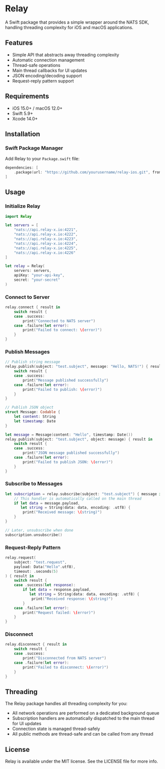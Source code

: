 # Relay

A Swift package that provides a simple wrapper around the NATS SDK, handling threading complexity for iOS and macOS applications.

## Features

- Simple API that abstracts away threading complexity
- Automatic connection management
- Thread-safe operations
- Main thread callbacks for UI updates
- JSON encoding/decoding support
- Request-reply pattern support

## Requirements

- iOS 15.0+ / macOS 12.0+
- Swift 5.9+
- Xcode 14.0+

## Installation

### Swift Package Manager

Add Relay to your `Package.swift` file:

```swift
dependencies: [
    .package(url: "https://github.com/yourusername/relay-ios.git", from: "1.0.0")
]
```

## Usage

### Initialize Relay

```swift
import Relay

let servers = [
    "nats://api.relay-x.io:4221",
    "nats://api.relay-x.io:4222",
    "nats://api.relay-x.io:4223",
    "nats://api.relay-x.io:4224",
    "nats://api.relay-x.io:4225",
    "nats://api.relay-x.io:4226"
]

let relay = Relay(
    servers: servers,
    apiKey: "your-api-key",
    secret: "your-secret"
)
```

### Connect to Server

```swift
relay.connect { result in
    switch result {
    case .success:
        print("Connected to NATS server")
    case .failure(let error):
        print("Failed to connect: \(error)")
    }
}
```

### Publish Messages

```swift
// Publish string message
relay.publish(subject: "test.subject", message: "Hello, NATS!") { result in
    switch result {
    case .success:
        print("Message published successfully")
    case .failure(let error):
        print("Failed to publish: \(error)")
    }
}

// Publish JSON object
struct Message: Codable {
    let content: String
    let timestamp: Date
}

let message = Message(content: "Hello", timestamp: Date())
relay.publish(subject: "test.subject", object: message) { result in
    switch result {
    case .success:
        print("JSON message published successfully")
    case .failure(let error):
        print("Failed to publish JSON: \(error)")
    }
}
```

### Subscribe to Messages

```swift
let subscription = relay.subscribe(subject: "test.subject") { message in
    // This handler is automatically called on the main thread
    if let data = message.payload,
       let string = String(data: data, encoding: .utf8) {
        print("Received message: \(string)")
    }
}

// Later, unsubscribe when done
subscription.unsubscribe()
```

### Request-Reply Pattern

```swift
relay.request(
    subject: "test.request",
    payload: Data("Hello".utf8),
    timeout: .seconds(5)
) { result in
    switch result {
    case .success(let response):
        if let data = response.payload,
           let string = String(data: data, encoding: .utf8) {
            print("Received response: \(string)")
        }
    case .failure(let error):
        print("Request failed: \(error)")
    }
}
```

### Disconnect

```swift
relay.disconnect { result in
    switch result {
    case .success:
        print("Disconnected from NATS server")
    case .failure(let error):
        print("Failed to disconnect: \(error)")
    }
}
```

## Threading

The Relay package handles all threading complexity for you:

- All network operations are performed on a dedicated background queue
- Subscription handlers are automatically dispatched to the main thread for UI updates
- Connection state is managed thread-safely
- All public methods are thread-safe and can be called from any thread

## License

Relay is available under the MIT license. See the LICENSE file for more info.

